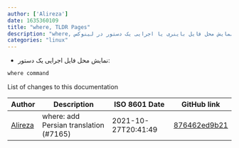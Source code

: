 ```yaml
---
author: ['Alireza']
date: 1635360109
title: "where, TLDR Pages"
description: "where, نمایش محل فایل باینری یا اجرایی یک دستور در لینوکس."
categories: "linux"
---
```

- نمایش محل فایل اجرایی یک دستور:

```bash
where command
```
List of changes to this documentation


Author | Description | ISO 8601 Date | GitHub link
------|-----|-----|-----
[Alireza](mailto:aligh1afm@gmail.com) | where: add Persian translation (#7165) | 2021-10-27T20:41:49 | [876462ed9b21](https://github.com/tldr-pages/tldr/commit/876462ed9b21b12f002f26f37aed9597246d9fd8)

